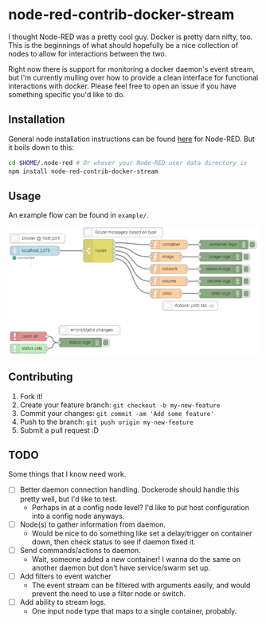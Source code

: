 # node-red-contrib-docker-stream

I thought Node-RED was a pretty cool guy. Docker is pretty darn nifty, too. This is the beginnings of
what should hopefully be a nice collection of nodes to allow for interactions between the two.

Right now there is support for monitoring a docker daemon's event stream, but I'm currently mulling over
how to provide a clean interface for functional interactions with docker. Please feel free to open an issue
if you have something specific you'd like to do.


## Installation

General node installation instructions can be found [here](http://nodered.org/docs/getting-started/adding-nodes)
for Node-RED. But it boils down to this:

```bash
cd $HOME/.node-red # Or whever your Node-RED user data directory is
npm install node-red-contrib-docker-stream
```

## Usage

An example flow can be found in `example/`.

![example flow](example/flow.png)

## Contributing

1. Fork it!
2. Create your feature branch: `git checkout -b my-new-feature`
3. Commit your changes: `git commit -am 'Add some feature'`
4. Push to the branch: `git push origin my-new-feature`
5. Submit a pull request :D

## TODO

Some things that I know need work.

- [ ] Better daemon connection handling. Dockerode should handle this pretty well, but I'd like to test.
  - Perhaps in at a config node level? I'd like to put host configuration into a config node anyways.
- [ ] Node(s) to gather information from daemon.
  - Would be nice to do something like set a delay/trigger on container down, then check status to see if daemon fixed it.
- [ ] Send commands/actions to daemon.
  - Wait, someone added a new container! I wanna do the same on another daemon but don't have service/swarm set up.
- [ ] Add filters to event watcher
  - The event stream can be filtered with arguments easily, and would prevent the need to use a filter node or switch.
- [ ] Add ability to stream logs.
  - One input node type that maps to a single container, probably.
